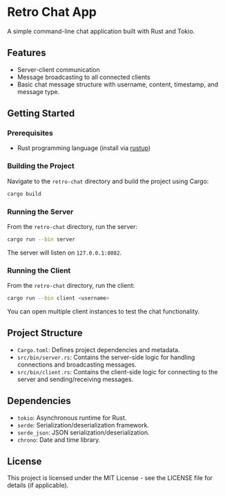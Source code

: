 # Retro Chat App

A simple command-line chat application built with Rust and Tokio.

## Features

- Server-client communication
- Message broadcasting to all connected clients
- Basic chat message structure with username, content, timestamp, and message type.

## Getting Started

### Prerequisites

- Rust programming language (install via [rustup](https://rustup.rs/))

### Building the Project

Navigate to the `retro-chat` directory and build the project using Cargo:

```bash
cargo build
```

### Running the Server

From the `retro-chat` directory, run the server:

```bash
cargo run --bin server
```

The server will listen on `127.0.0.1:8082`.

### Running the Client

From the `retro-chat` directory, run the client:

```bash
cargo run --bin client <username>
```

You can open multiple client instances to test the chat functionality.

## Project Structure

- `Cargo.toml`: Defines project dependencies and metadata.
- `src/bin/server.rs`: Contains the server-side logic for handling connections and broadcasting messages.
- `src/bin/client.rs`: Contains the client-side logic for connecting to the server and sending/receiving messages.

## Dependencies

- `tokio`: Asynchronous runtime for Rust.
- `serde`: Serialization/deserialization framework.
- `serde_json`: JSON serialization/deserialization.
- `chrono`: Date and time library.

## License

This project is licensed under the MIT License - see the LICENSE file for details (if applicable).